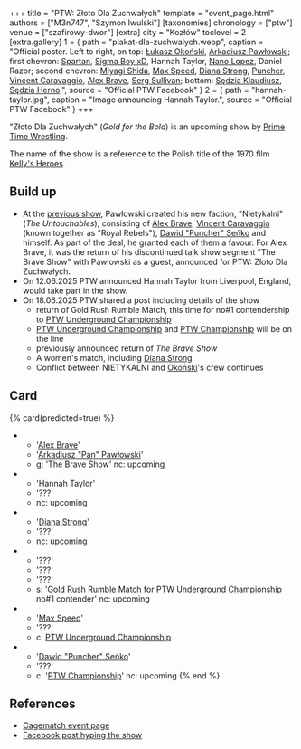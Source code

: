 +++
title = "PTW: Złoto Dla Zuchwałych"
template = "event_page.html"
authors = ["M3n747", "Szymon Iwulski"]
[taxonomies]
chronology = ["ptw"]
venue = ["szafirowy-dwor"]
[extra]
city = "Kozłów"
toclevel = 2
[extra.gallery]
1 = { path = "plakat-dla-zuchwalych.webp", caption = "Official poster. Left to right, on top: [Łukasz Okoński](@/w/lukasz-okonski.md), [Arkadiusz Pawłowski](@/w/pan-pawlowski.md); first chevron: [Spartan](@/w/spartan.md), [Sigma Boy xD](@/w/sigma-boy.md), Hannah Taylor, [Nano Lopez](@/w/nano-lopez.md), Daniel Razor; second chevron: [Miyagi Shida](@/w/miyagi-shida.md), [Max Speed](@/w/max-speed.md), [Diana Strong](@/w/diana-strong.md), [Puncher](@/w/puncher.md), [Vincent Caravaggio](@/w/vincent-caravaggio.md), [Alex Brave](@/w/alex-brave.md), [Serg Sullivan](@/w/serg-sullivan.md); bottom: [Sędzia Klaudiusz](@/w/sedzia-klaudiusz.md), [Sędzia Herno](@/w/sedzia-herno.md).", source = "Official PTW Facebook" }
2 = { path = "hannah-taylor.jpg", caption = "Image announcing Hannah Taylor.", source = "Official PTW Facebook" }
+++

"Złoto Dla Zuchwałych" (_Gold for the Bold_) is an upcoming show by [Prime Time Wrestling](@/o/ptw.md).

The name of the show is a reference to the Polish title of the 1970 film [Kelly's Heroes][zloto].

## Build up

* At the [previous show](@/e/ptw/2025-05-31-ptw-dzien-dziecka.md), Pawłowski created his new faction, "Nietykalni" (_The Untouchables_), consisting of [Alex Brave](@/w/alex-brave.md), [Vincent Caravaggio](@/w/vincent-caravaggio.md) (known together as "Royal Rebels"), [Dawid "Puncher" Seńko](@/w/puncher.md) and himself. As part of the deal, he granted each of them a favour. For Alex Brave, it was the return of his discontinued talk show segment "The Brave Show" with Pawłowski as a guest, announced for PTW: Złoto Dla Zuchwałych.
* On 12.06.2025 PTW announced Hannah Taylor from Liverpool, England, would take part in the show.
* On 18.06.2025 PTW shared a post including details of the show
  * return of Gold Rush Rumble Match, this time for no#1 contendership to [PTW Underground Championship](@/c/ptw-underground-championship.md)
  * [PTW Underground Championship](@/c/ptw-underground-championship.md) and [PTW Championship](@/c/ptw-championship.md) will be on the line
  * previously announced return of _The Brave Show_
  * A women's match, including [Diana Strong](@/w/diana-strong.md)
  * Conflict between NIETYKALNI and [Okoński](@/w/lukasz-okonski.md)'s crew continues

## Card

{% card(predicted=true) %}
- - '[Alex Brave](@/w/alex-brave.md)'
  - '[Arkadiusz "Pan" Pawłowski](@/w/pan-pawlowski.md)'
  - g: 'The Brave Show'
    nc: upcoming
- - 'Hannah Taylor'
  - '???'
  - nc: upcoming
- - '[Diana Strong](@/w/diana-strong.md)'
  - '???'
  - nc: upcoming
- - '???'
  - '???'
  - '???'
  - s: 'Gold Rush Rumble Match for [PTW Underground Championship](@/c/ptw-underground-championship.md) no#1 contender'
    nc: upcoming
- - '[Max Speed](@/w/max-speed.md)'
  - '???'
  - c: [PTW Underground Championship](@/c/ptw-underground-championship.md)
- - '[Dawid "Puncher" Seńko](@/w/puncher.md)'
  - '???'
  - c: '[PTW Championship](@/c/ptw-championship.md)'
    nc: upcoming
{% end %}

## References

* [Cagematch event page](https://www.cagematch.net/?id=1&nr=426947)
* [Facebook post hyping the show](https://www.facebook.com/PrimeTimeWrestlingPL/videos/1237806764590970)

[zloto]: https://en.wikipedia.org/wiki/Kelly%27s_Heroes
